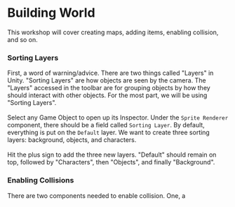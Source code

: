 # Building World

This workshop will cover creating maps, adding items, enabling collision, and so on.

### Sorting Layers

First, a word of warning/advice. There are two things called "Layers" in Unity. "Sorting Layers" are how objects are seen by the camera. The "Layers" accessed in the toolbar are for grouping objects by how they should interact with other objects. For the most part, we will be using "Sorting Layers". <br>
<br>
Select any Game Object to open up its Inspector. Under the `Sprite Renderer` component, there should be a field called `Sorting Layer`. By default, everything is put on the `Default` layer. We want to create three sorting layers: background, objects, and characters.<br>
<br>
Hit the plus sign to add the three new layers. "Default" should remain on top, followed by "Characters", then "Objects", and finally "Background".

### Enabling Collisions

There are two components needed to enable collision. One, a 
